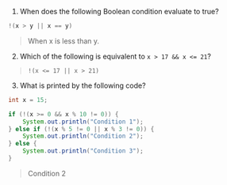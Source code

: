 1. When does the following Boolean condition evaluate to true?

```java
!(x > y || x == y)
```

> When x is less than y.

2. Which of the following is equivalent to `x > 17 && x <= 21`?

> `!(x <= 17 || x > 21)`

3. What is printed by the following code?

```java
int x = 15;

if (!(x >= 0 && x % 10 != 0)) {
    System.out.println("Condition 1");
} else if (!(x % 5 != 0 || x % 3 != 0)) {
    System.out.println("Condition 2");
} else {
    System.out.println("Condition 3");
}
```

> Condition 2